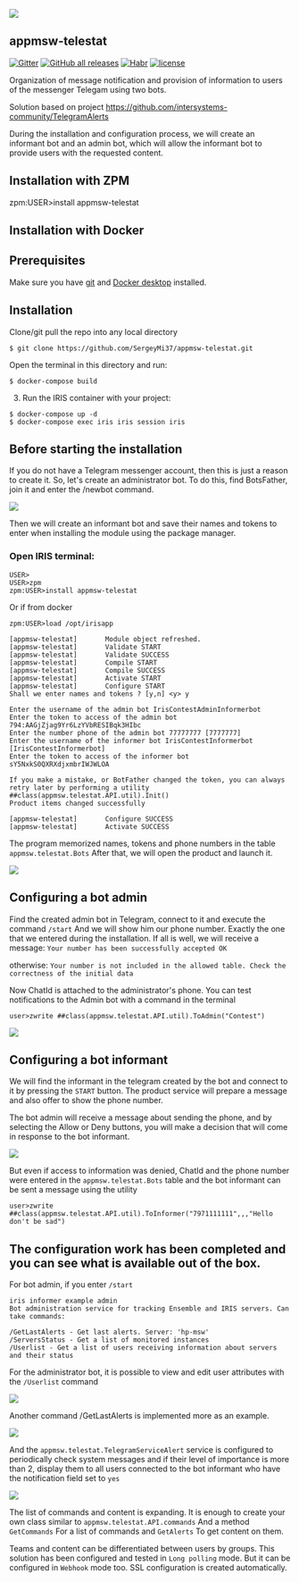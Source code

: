 ![](https://raw.githubusercontent.com/SergeyMi37/appmsw-telestat/main/doc/appmsw-tele.png)
## appmsw-telestat
[![Gitter](https://img.shields.io/badge/Available%20on-Intersystems%20Open%20Exchange-00b2a9.svg)](https://openexchange.intersystems.com/package/appmsw-telestat)
[![GitHub all releases](https://img.shields.io/badge/Available%20on-GitHub-black)](https://github.com/SergeyMi37/appmsw-telestat)
[![Habr](https://img.shields.io/badge/Available%20article-on%20Intersystems%20Community-orange)](https://community.intersystems.com/post/organization-message-notification-and-provision-information-users-messenger-telegam-using-two)
[![license](https://img.shields.io/badge/License-MIT-yellow.svg)](https://opensource.org/licenses/MIT)


Organization of message notification and provision of information to users of the messenger Telegam using two bots.

Solution based on project
https://github.com/intersystems-community/TelegramAlerts

During the installation and configuration process, we will create an informant bot and an admin bot, which will allow the informant bot to provide users with the requested content.

## Installation with ZPM

zpm:USER>install appmsw-telestat

## Installation with Docker

## Prerequisites
Make sure you have [git](https://git-scm.com/book/en/v2/Getting-Started-Installing-Git) and [Docker desktop](https://www.docker.com/products/docker-desktop) installed.

## Installation 
Clone/git pull the repo into any local directory

```
$ git clone https://github.com/SergeyMi37/appmsw-telestat.git
```

Open the terminal in this directory and run:

```
$ docker-compose build
```

3. Run the IRIS container with your project:

```
$ docker-compose up -d
$ docker-compose exec iris iris session iris
```

## Before starting the installation

If you do not have a Telegram messenger account, then this is just a reason to create it.
So, let's create an administrator bot. To do this, find BotsFather, join it and enter the /newbot command.

![](https://raw.githubusercontent.com/SergeyMi37/appmsw-telestat/main/doc/Screenshot_1.png)

Then we will create an informant bot and save their names and tokens to enter when installing the module using the package manager.

### Open IRIS terminal:

```
USER>
USER>zpm
zpm:USER>install appmsw-telestat
```
Or if from docker
```
zpm:USER>load /opt/irisapp

[appmsw-telestat]       Module object refreshed.
[appmsw-telestat]       Validate START
[appmsw-telestat]       Validate SUCCESS
[appmsw-telestat]       Compile START
[appmsw-telestat]       Compile SUCCESS
[appmsw-telestat]       Activate START
[appmsw-telestat]       Configure START
Shall we enter names and tokens ? [y,n] <y> y

Enter the username of the admin bot IrisContestAdminInformerbot 
Enter the token to access of the admin bot 794:AAGjZjag9Yr6LzYVbRESIBqk3HIbc 
Enter the number phone of the admin bot 77777777 [7777777]
Enter the username of the informer bot IrisContestInformerbot [IrisContestInformerbot]
Enter the token to access of the informer bot sY5NxkS0QXRXdjxmbrIWJWLOA 

If you make a mistake, or BotFather changed the token, you can always retry later by performing a utility ##class(appmsw.telestat.API.util).Init()
Product items changed successfully

[appmsw-telestat]       Configure SUCCESS
[appmsw-telestat]       Activate SUCCESS
```
The program memorized names, tokens and phone numbers in the table `appmsw.telestat.Bots`
After that, we will open the product and launch it.

![](https://raw.githubusercontent.com/SergeyMi37/appmsw-telestat/main/doc/Screenshot_7.png)

## Configuring a bot admin

Find the created admin bot in Telegram, connect to it and execute the command `/start`
And we will show him our phone number. Exactly the one that we entered during the installation.
If all is well, we will receive a message:
`Your number has been successfully accepted OK`
 
otherwise:
`Your number is not included in the allowed table. Check the correctness of the initial data`

Now ChatId is attached to the administrator's phone.
You can test notifications to the Admin bot with a command in the terminal
```
user>zwrite ##class(appmsw.telestat.API.util).ToAdmin("Contest")
```
![](https://raw.githubusercontent.com/SergeyMi37/appmsw-telestat/main/doc/Screenshot_8.png)

## Configuring a bot informant
We will find the informant in the telegram created by the bot and connect to it by pressing the `START` button.
The product service will prepare a message and also offer to show the phone number.

The bot admin will receive a message about sending the phone, and by selecting the Allow or Deny buttons, you will make a decision that will come in response to the bot informant.

![](https://raw.githubusercontent.com/SergeyMi37/appmsw-telestat/main/doc/Screenshot_3.png)

But even if access to information was denied, ChatId and the phone number were entered in the `appmsw.telestat.Bots` table and the bot informant can be sent a message using the utility
```
user>zwrite ##class(appmsw.telestat.API.util).ToInformer("7971111111",,,"Hello don't be sad")
```
## The configuration work has been completed and you can see what is available out of the box.

For bot admin, if you enter `/start`
```
iris informer example admin
Bot administration service for tracking Ensemble and IRIS servers. Can take commands: 

/GetLastAlerts - Get last alerts. Server: 'hp-msw'
/ServersStatus - Get a list of monitored instances
/Userlist - Get a list of users receiving information about servers and their status
```
For the administrator bot, it is possible to view and edit user attributes with the `/Userlist` command

![](https://raw.githubusercontent.com/SergeyMi37/appmsw-telestat/main/doc/Screenshot_4.png)

Another command /GetLastAlerts is implemented more as an example.

![](https://raw.githubusercontent.com/SergeyMi37/appmsw-telestat/main/doc/Screenshot_5.png)

And the `appmsw.telestat.TelegramServiceAlert` service is configured to periodically check system messages and if their level of importance is more than 2, display them to all users connected to the bot informant who have the notification field set to `yes`

![](https://raw.githubusercontent.com/SergeyMi37/appmsw-telestat/main/doc/Screenshot_6.png)

The list of commands and content is expanding. It is enough to create your own class similar to `appmsw.telestat.API.commands` And a method `GetCommands` For a list of commands and `GetAlerts` To get content on them.

Teams and content can be differentiated between users by groups.
This solution has been configured and tested in `Long polling` mode. But it can be configured in `Webhook` mode too.
SSL configuration is created automatically.
